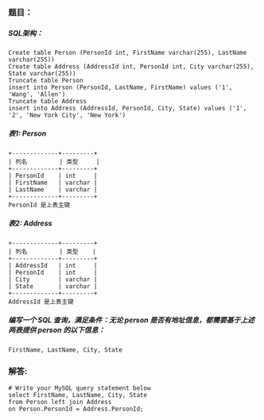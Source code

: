 ### 题目：
##### SQL架构：
```mysql
Create table Person (PersonId int, FirstName varchar(255), LastName varchar(255))
Create table Address (AddressId int, PersonId int, City varchar(255), State varchar(255))
Truncate table Person
insert into Person (PersonId, LastName, FirstName) values ('1', 'Wang', 'Allen')
Truncate table Address
insert into Address (AddressId, PersonId, City, State) values ('1', '2', 'New York City', 'New York')
```
##### 表1: Person
```
+-------------+---------+
| 列名         | 类型     |
+-------------+---------+
| PersonId    | int     |
| FirstName   | varchar |
| LastName    | varchar |
+-------------+---------+
PersonId 是上表主键
```
##### 表2: Address
```
+-------------+---------+
| 列名         | 类型    |
+-------------+---------+
| AddressId   | int     |
| PersonId    | int     |
| City        | varchar |
| State       | varchar |
+-------------+---------+
AddressId 是上表主键
```
##### 编写一个 SQL 查询，满足条件：无论 person 是否有地址信息，都需要基于上述两表提供 person 的以下信息：
`FirstName, LastName, City, State`

### 解答:
```mysql
# Write your MySQL query statement below
select FirstName, LastName, City, State
from Person left join Address
on Person.PersonId = Address.PersonId;
```
